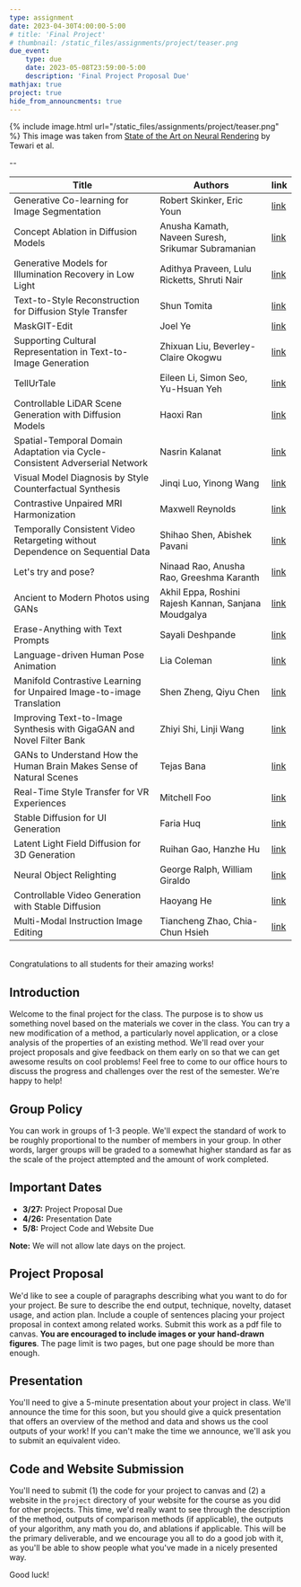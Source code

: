```yaml
---
type: assignment
date: 2023-04-30T4:00:00-5:00
# title: 'Final Project'
# thumbnail: /static_files/assignments/project/teaser.png
due_event:
    type: due
    date: 2023-05-08T23:59:00-5:00
    description: 'Final Project Proposal Due'
mathjax: true
project: true
hide_from_announcments: true
---
```



{% include image.html url="/static_files/assignments/project/teaser.png" %}
This image was taken from [State of the Art on Neural Rendering](https://arxiv.org/abs/2004.03805) by Tewari et al.

--


Title | Authors | link
---|---| ---
Generative Co-learning for Image Segmentation | Robert Skinker, Eric Youn | [link](https://www.andrew.cmu.edu/course/16-726-sp23/projects/rskinker/projfinal/)
Concept Ablation in Diffusion Models | Anusha Kamath, Naveen Suresh, Srikumar Subramanian | [link](https://www.andrew.cmu.edu/course/16-726-sp23/projects/naveensu/project/)
Generative Models for Illumination Recovery in Low Light |  Adithya Praveen, Lulu Ricketts, Shruti Nair | [link](https://www.andrew.cmu.edu/course/16-726-sp23/projects/apraveen/project/)
Text-to-Style Reconstruction for Diffusion Style Transfer | Shun Tomita | [link](https://www.andrew.cmu.edu/course/16-726-sp23/projects/stomita/project/)
MaskGIT-Edit | Joel Ye | [link](https://www.andrew.cmu.edu/course/16-726-sp23/projects/joelye/project/)
Supporting Cultural Representation in Text-to-Image Generation | Zhixuan Liu, Beverley-Claire Okogwu | [link](https://www.andrew.cmu.edu/course/16-726-sp23/projects/zhixuan2/project/)
TellUrTale | Eileen Li, Simon Seo, Yu-Hsuan Yeh | [link](https://www.andrew.cmu.edu/course/16-726-sp23/projects/myunggus/project/)
Controllable LiDAR Scene Generation with Diffusion Models |  Haoxi Ran | [link](https://www.andrew.cmu.edu/course/16-726-sp23/projects/hran/project/)
Spatial-Temporal Domain Adaptation via Cycle-Consistent Adverserial Network | Nasrin Kalanat | [link](https://www.andrew.cmu.edu/course/16-726-sp23/projects/nkalanat/project/)
Visual Model Diagnosis by Style Counterfactual Synthesis | Jinqi Luo, Yinong Wang | [link](https://www.andrew.cmu.edu/course/16-726-sp23/projects/yinongwa/project/)
Contrastive Unpaired MRI Harmonization | Maxwell Reynolds | [link](https://www.andrew.cmu.edu/course/16-726-sp23/projects/maxwellr/project/)
Temporally Consistent Video Retargeting without Dependence on Sequential Data | Shihao Shen, Abishek Pavani | [link](https://www.andrew.cmu.edu/course/16-726-sp23/projects/shihaosh/project/)
Let's try and pose? | Ninaad Rao, Anusha Rao, Greeshma Karanth | [link](https://www.andrew.cmu.edu/course/16-726-sp23/projects/grk/project/)
Ancient to Modern Photos using GANs | Akhil Eppa, Roshini Rajesh Kannan, Sanjana Moudgalya | [link](https://www.andrew.cmu.edu/course/16-726-sp23/projects/aeppa/project/)
Erase-Anything with Text Prompts | Sayali Deshpande | [link](https://www.andrew.cmu.edu/course/16-726-sp23/projects/sayalidd/project/)
Language-driven Human Pose Animation | Lia Coleman | [link](https://www.andrew.cmu.edu/course/16-726-sp23/projects/liac/proj_final/)
Manifold Contrastive Learning for Unpaired Image-to-image Translation | Shen Zheng, Qiyu Chen | [link](https://www.andrew.cmu.edu/course/16-726-sp23/projects/qiyuc/project/)
Improving Text-to-Image Synthesis with GigaGAN and Novel Filter Bank | Zhiyi Shi, Linji Wang | [link](https://www.andrew.cmu.edu/course/16-726-sp23/projects/linjiw/project/)
GANs to Understand How the Human Brain Makes Sense of Natural Scenes | Tejas Bana | [link](https://www.andrew.cmu.edu/course/16-726-sp23/projects/tbana/project/)
Real-Time Style Transfer for VR Experiences | Mitchell Foo | [link](https://www.andrew.cmu.edu/course/16-726-sp23/projects/mfoo/project/)
Stable Diffusion for UI Generation | Faria Huq | [link](https://www.andrew.cmu.edu/course/16-726-sp23/projects/fhuq/project/)
Latent Light Field Diffusion for 3D Generation | Ruihan Gao, Hanzhe Hu | [link](https://www.andrew.cmu.edu/course/16-726-sp23/projects/hanzheh/project/)
Neural Object Relighting | George Ralph, William Giraldo | [link](https://www.andrew.cmu.edu/course/16-726-sp23/projects/gdr/project/)
Controllable Video Generation with Stable Diffusion | Haoyang He | [link](https://www.andrew.cmu.edu/course/16-726-sp23/projects/hhe2/project/)
Multi-Modal Instruction Image Editing | Tiancheng Zhao, Chia-Chun Hsieh | [link](https://www.andrew.cmu.edu/course/16-726-sp23/projects/tianchen/project/)

<br/>
Congratulations to all students for their amazing works! 
<br/>

## Introduction

Welcome to the final project for the class. The purpose is to show us something novel based on the materials we cover in the class. You can try a new modification of a method, a particularly novel application, or a close analysis of the properties of an existing method. We'll read over your project proposals and give feedback on them early on so that we can get awesome results on cool problems! Feel free to come to our office hours to discuss the progress and challenges over the rest of the semester. We're happy to help!

## Group Policy
You can work in groups of 1-3 people. We'll expect the standard of work to be roughly proportional to the number of members in your group. In other words, larger groups will be graded to a somewhat higher standard as far as the scale of the project attempted and the amount of work completed.

## Important Dates
* __3/27:__ Project Proposal Due 
* __4/26:__ Presentation Date 
* __5/8:__ Project Code and Website Due 

__Note:__ We will not allow late days on the project.


## Project Proposal
We'd like to see a couple of paragraphs describing what you want to do for your project. Be sure to describe the end output, technique, novelty, dataset usage, and action plan. Include a couple of sentences placing your project proposal in context among related works. Submit this work as a pdf file to canvas. **You are encouraged to include images or your hand-drawn figures**. The page limit is two pages, but one page should be more than enough. 

## Presentation
You'll need to give a 5-minute presentation about your project in class. We'll announce the time for this soon, but you should give a quick presentation that offers an overview of the method and data and shows us the cool outputs of your work! If you can't make the time we announce, we'll ask you to submit an equivalent video.

## Code and Website Submission

You'll need to submit (1) the code for your project to canvas and (2) a website in the `project` directory of your website for the course as you did for other projects. This time, we'd really want to see through the description of the method, outputs of comparison methods (if applicable), the outputs of your algorithm, any math you do, and ablations if applicable. This will be the primary deliverable, and we encourage you all to do a good job with it, as you'll be able to show people what you've made in a nicely presented way.

Good luck!





